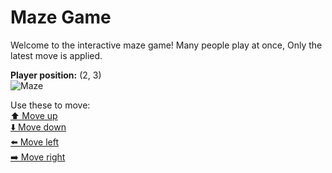 # Maze Game  
Welcome to the interactive maze game! Many people play at once, Only the latest move is applied.

**Player position:** (2, 3)  
![Maze](https://github-maze-game.vercel.app/images/pos_2_3.png?t=1760824617790)

Use these to move:  
[⬆️ Move up](https://github-maze-game.vercel.app/move/2_3_w)  
[⬇️ Move down](https://github-maze-game.vercel.app/move/2_3_s)  
[⬅️ Move left](https://github-maze-game.vercel.app/move/2_3_a)  
[➡️ Move right](https://github-maze-game.vercel.app/move/2_3_d)
